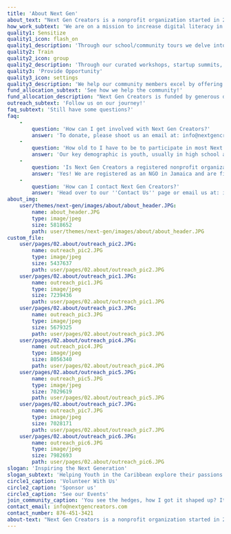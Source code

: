 ```yaml
---
title: 'About Next Gen'
about_text: "Next Gen Creators is a nonprofit organization started in 2015 to help provide a platform from aspiring and existing developers in the Caribbean to showcase their skills and create solutions to the world’s biggest problems.  \r\n<br>\r\n<br>\r\nWe have evolved to help young entrepreneurs and techies across the Caribbean to innovate, collaborate and learn through a series of specially curated events and programs.  \r\n<br>\r\n<br>\r\nNext Gen Creators is the organizer of Coders Of The Caribbean, Converge Summit and pitch partners for the Diamond Challenge in Jamaica."
how_work_subtext: 'We are on a mission to increase digital literacy in order to further develop the tech/startup ecosystem in the region.'
quality1: Sensitize
quality1_icon: flash_on
quality1_description: 'Through our school/community tours we delve into various Caribbean communities to encourage digital literacy. Every month we bring like-minded individuals together to collaborate on ideas and talk about the future of the tech economy.'
quality2: Train
quality2_icon: group
quality2_description: 'Through our curated workshops, startup summits, hackathons and coding bootcamps we inspire young entrepreneurs and developers to explore their skills and become full-time talents. Our team works to introduce youth to software development and tech-entrepreneurship.'
quality3: 'Provide Opportunity'
quality3_icon: settings
quality3_description: 'We help our community members excel by offering access to employment through our partner companies and by providing seed grands for their startup ideas.'
fund_allocation_subtext: 'See how we help the community!'
fund_allocation_description: "Next Gen Creators is funded by generous donations from sponsors and our partners.\r\n<br><br>\r\nIf you’d like to help our organization to inspire the next generation, Kindly consider donating to Next Gen Creators (contact our team for more info)."
outreach_subtext: 'Follow us on our journey!'
faq_subtext: 'Still have some questions?'
faq:
    -
        question: 'How can I get involved with Next Gen Creators?'
        answer: 'To donate, please shoot us an email at: info@nextgencreators.com <br><br>To volunteer, head to our volunteer form on the home page.'
    -
        question: 'How old to I have to be to participate in most Next Gen programs?'
        answer: 'Our key demographic is youth, usually in high school and college/university (ages 13 - 25)'
    -
        question: 'Is Next Gen Creators a registered nonprofit organization?'
        answer: 'Yes! We are registered as an NGO in Jamaica and are fiscally sponsored by a 501c(3) org. in the U.S.'
    -
        question: 'How can I contact Next Gen Creators?'
        answer: 'Head over to our ''Contact Us'' page or email us at: info@nextgencreators.com'
about_img:
    user/themes/next-gen/images/about/about_header.JPG:
        name: about_header.JPG
        type: image/jpeg
        size: 5818652
        path: user/themes/next-gen/images/about/about_header.JPG
custom_file:
    user/pages/02.about/outreach_pic2.JPG:
        name: outreach_pic2.JPG
        type: image/jpeg
        size: 5437637
        path: user/pages/02.about/outreach_pic2.JPG
    user/pages/02.about/outreach_pic1.JPG:
        name: outreach_pic1.JPG
        type: image/jpeg
        size: 7239436
        path: user/pages/02.about/outreach_pic1.JPG
    user/pages/02.about/outreach_pic3.JPG:
        name: outreach_pic3.JPG
        type: image/jpeg
        size: 5679325
        path: user/pages/02.about/outreach_pic3.JPG
    user/pages/02.about/outreach_pic4.JPG:
        name: outreach_pic4.JPG
        type: image/jpeg
        size: 8056340
        path: user/pages/02.about/outreach_pic4.JPG
    user/pages/02.about/outreach_pic5.JPG:
        name: outreach_pic5.JPG
        type: image/jpeg
        size: 7029619
        path: user/pages/02.about/outreach_pic5.JPG
    user/pages/02.about/outreach_pic7.JPG:
        name: outreach_pic7.JPG
        type: image/jpeg
        size: 7028171
        path: user/pages/02.about/outreach_pic7.JPG
    user/pages/02.about/outreach_pic6.JPG:
        name: outreach_pic6.JPG
        type: image/jpeg
        size: 7982693
        path: user/pages/02.about/outreach_pic6.JPG
slogan: 'Inspiring the Next Generation'
slogan_subtext: 'Helping Youth in the Caribbean explore their passions as techies and entrepreneurs.'
circle1_caption: 'Volunteer With Us'
circle2_caption: 'Sponsor us'
circle3_caption: 'See our Events'
join_community_caption: 'You see the hedges, how I got it shaped up? It’s important to shape up your hedges, it’s like getting a haircut, stay fresh. Eliptical talk. Fan luv. Find peace, life is like a water fall, you’ve gotta flow.'
contact_email: info@nextgencreators.com
contact_number: 876-451-3421
about-text: "Next Gen Creators is a nonprofit organization started in 2015 to help provide a platform from aspiring and existing developers in the Caribbean to showcase their skills and create solutions to the world’s biggest problems.\r\n\r\nThe organization eventually evolved to help young entrepreneurs and techies across the Caribbean and Latin America to innovate, collaborate and learn through a series of specially curated events and programs. \r\n\r\nNext Gen Creators is the organizer of Coders Of The Caribbean, Converge Summit and pitch partners for the Diamond Challenge in Jamaica."
---
```


